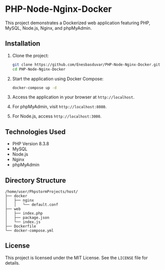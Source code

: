 # PHP-Node-Nginx-Docker

This project demonstrates a Dockerized web application featuring PHP, MySQL, Node.js, Nginx, and phpMyAdmin.

## Installation

1. Clone the project:

   ```bash
   git clone https://github.com/Enesbasduvar/PHP-Node-Nginx-Docker.git
   cd PHP-Node-Nginx-Docker
   ```

2. Start the application using Docker Compose:

   ```bash
   docker-compose up -d
   ```

3. Access the application in your browser at `http://localhost`.
4. For phpMyAdmin, visit `http://localhost:8080`.
5. For Node.js, access `http://localhost:3000`.

## Technologies Used

- PHP Version 8.3.8
- MySQL
- Node.js
- Nginx
- phpMyAdmin

## Directory Structure

```
/home/user/PhpstormProjects/host/
├── docker
│   ├── nginx
│   │   └── default.conf
├── web
│   ├── index.php
│   ├── package.json
│   └── index.js
├── Dockerfile
└── docker-compose.yml
```

## License

This project is licensed under the MIT License. See the `LICENSE` file for details.
